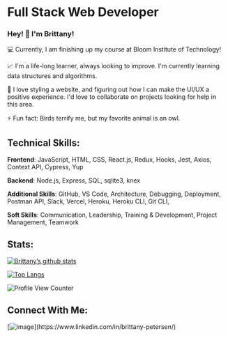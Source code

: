 # Full Stack Web Developer

### Hey! :wave: I'm Brittany!

💻 Currently, I am finishing up my course at Bloom Institute of Technology!

📈 I'm a life-long learner, always looking to improve. I'm currently learning data structures and algorithms.

🎎 I love styling a website, and figuring out how I can make the UI/UX a positive experience. I'd love to collaborate on projects looking for help in this area.

⚡ Fun fact: Birds terrify me, but my favorite animal is an owl.

## Technical Skills:

**Frontend**: JavaScript, HTML, CSS, React.js, Redux, Hooks, Jest, Axios, Context API, Cypress, Yup 

**Backend**: Node.js, Express, SQL, sqlite3, knex 

**Additional Skills**: GitHub, VS Code, Architecture, Debugging, Deployment, Postman API, Slack,  Vercel, Heroku, Heroku CLI, Git CLI,

**Soft Skills**: Communication, Leadership, Training & Development, Project Management, Teamwork

## Stats:

[![Brittany’s github stats](https://github-readme-stats.vercel.app/api?username=BrittanyPete)](https://github.com/BrittanyPete)

[![Top Langs](https://github-readme-stats.vercel.app/api/top-langs/?username=BrittanyPete&layout=compact)](https://github.com/BrittanyPete)

![Profile View Counter](https://komarev.com/ghpvc/?username=BrittanyPete)

## Connect With Me:

[![image](https://user-images.githubusercontent.com/92415478/159374862-d6e6747b-bce7-4313-9375-3ac6095dc8d1.png "https://www.linkedin.com/in/brittany-petersen/")](https://www.linkedin.com/in/brittany-petersen/)






<!--
 
**BrittanyPete/BrittanyPete** is a ✨ _special_ ✨ repository because its `README.md` (this file) appears on your GitHub profile.
 
-->
